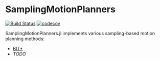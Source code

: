 # SamplingMotionPlanners

[![Build Status](https://travis-ci.org/arlk/SamplingMotionPlanners.jl.svg?branch=master)](https://travis-ci.org/arlk/SamplingMotionPlanners.jl) [![codecov](https://codecov.io/gh/arlk/SamplingMotionPlanners.jl/branch/master/graph/badge.svg)](https://codecov.io/gh/arlk/SamplingMotionPlanners.jl)

SamplingMotionPlanners.jl implements various sampling-based motion planning methods:
 - [BIT*](https://ieeexplore.ieee.org/abstract/document/7139620/)
 - _TODO_
